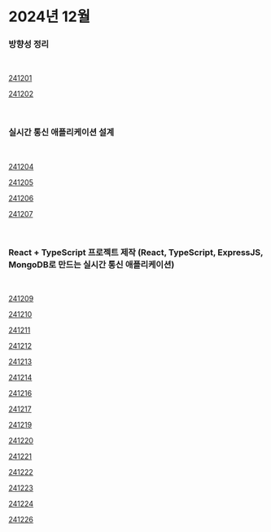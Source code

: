 # 2024년 12월

### 방향성 정리

<br />

[241201](/DateLink/2024-12/241201.md)

[241202](/DateLink/2024-12/241202.md)

<br />

### 실시간 통신 애플리케이션 설계

<br />

[241204](/DateLink/2024-12/241204.md)

[241205](/DateLink/2024-12/241205.md)

[241206](/DateLink/2024-12/241206.md)

[241207](/DateLink/2024-12/241207.md)

<br />

### React + TypeScript 프로젝트 제작 (React, TypeScript, ExpressJS, MongoDB로 만드는 실시간 통신 애플리케이션)

<br />

[241209](/DateLink/2024-12/241209.md)

[241210](/DateLink/2024-12/241210.md)

[241211](/DateLink/2024-12/241211.md)

[241212](/DateLink/2024-12/241212.md)

[241213](/DateLink/2024-12/241213.md)

[241214](/DateLink/2024-12/241214.md)

[241216](/DateLink/2024-12/241216.md)

[241217](/DateLink/2024-12/241217.md)

[241219](/DateLink/2024-12/241219.md)

[241220](/DateLink/2024-12/241220.md)

[241221](/DateLink/2024-12/241221.md)

[241222](/DateLink/2024-12/241222.md)

[241223](/DateLink/2024-12/241223.md)

[241224](/DateLink/2024-12/241224.md)

[241226](/DateLink/2024-12/241226.md)

<!-- [241227](/DateLink/2024-12/241227.md)

[241228](/DateLink/2024-12/241228.md)

[241229](/DateLink/2024-12/241229.md)

[241230](/DateLink/2024-12/241230.md) -->
